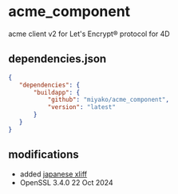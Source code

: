 # acme_component
acme client v2 for Let's Encrypt® protocol for 4D

## dependencies.json

 ```json
{
	"dependencies": {
		"buildapp": {
			"github": "miyako/acme_component",
			"version": "latest"
		}
	}
}
```

## modifications

* added [japanese xliff](https://blog.4d.com/project-databases-method-documentation-is-back/)
* OpenSSL 3.4.0 22 Oct 2024
